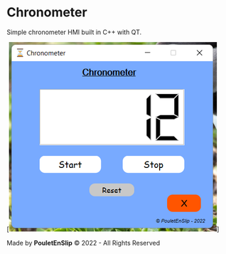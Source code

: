 # Chronometer
Simple chronometer HMI built in C++ with QT.

[![0](https://github.com/PouletEnSlip/Chronometer/blob/main/chrono.png)]

Made by **PouletEnSlip** © 2022 - All Rights Reserved
